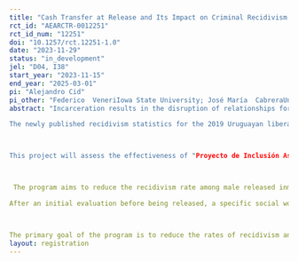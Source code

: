 ```yaml
---
title: "Cash Transfer at Release and Its Impact on Criminal Recidivism: An Evaluation of the PIA Program."
rct_id: "AEARCTR-0012251"
rct_id_num: "12251"
doi: "10.1257/rct.12251-1.0"
date: "2023-11-29"
status: "in_development"
jel: "D04, I38"
start_year: "2023-11-15"
end_year: "2025-03-01"
pi: "Alejandro Cid"
pi_other: "Federico  VeneriIowa State University; José María  CabreraUniversidad de Montevideo; Edgardo GarcíaMinisterio del interior"
abstract: "Incarceration results in the disruption of relationships for those in prison, affecting family, work, and community ties. Reestablishing those connections after being released is a complex process. In many cases, recently liberated individuals won't have access to the support system required to reinsert themselves in society after their liberation, resulting in prison recidivism in the short term.
The newly published recidivism statistics for the 2019 Uruguayan liberated cohort suggest that the problem might be more dire. Three of every ten liberated individuals will be re-incarcerated within the first six months after their liberation, 44.1% within the first year, and 65.6% will be reincarcerated within three years.  

This project will assess the effectiveness of "Proyecto de Inclusión Asistida" (PIA, assisted inclusion program), a program jointly run by the Ministry of Social Development (MIDES) and the Ministry of Interior (MI) from Uruguay. 

 The program aims to reduce the recidivism rate among male released inmates who serve a sentence of least two months by providing monthly conditional cash transfers for six months, access to transportation passes (local or inter-state), information about other government programs they may be eligible for, and periodic personalized mentoring from social workers after their liberation.
After an initial evaluation before being released, a specific social worker is assigned to each case, and follow-ups are scheduled outside the prison within the first month, second, and fourth month after being liberated. These visits aim to allow individuals to continue developing their life plans after prison and are a requirement for continuing to receive the program's benefits.  

The primary goal of the program is to reduce the rates of recidivism and involvement in criminal activities, as well as to increase employment rates and the take up of social services after liberation for a more at-risk population. The results of this project will contribute to a better understanding of the short and medium-term impact of conditional cash transfer programs and mentoring for released individuals."
layout: registration
---
```


